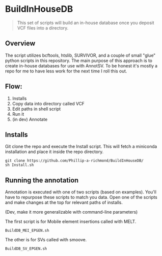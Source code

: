 # BuildInHouseDB
> This set of scripts will build an in-house database once you deposit VCF files into a directory.

## Overview
The script utilizes bcftools, htslib, SURVIVOR, and a couple of small "glue" python scripts in this repository. The main purpose of this approach is to create in-house databases for use with AnnotSV. To be honest it's mostly a repo for me to have less work for the next time I roll this out. 

## Flow:
1) Installs
2) Copy data into directory called VCF
3) Edit paths in shell script
4) Run it
5) (in dev) Annotate

## Installs
Git clone the repo and execute the Install script.
This will fetch a miniconda installation and place it inside the repo directory.

```
git clone https://github.com/Phillip-a-richmond/BuildInHouseDB/
sh Install.sh
```

## Running the annotation
Annotation is executed with one of two scripts (based on examples). You'll have to repurpose these scripts to match you data. 
Open one of the scripts and make changes at the top for relevant paths of installs. 

(Dev, make it more generalizable with command-line parameters)

The first script is for Mobile element insertions called with MELT. 
```
BuildDB_MEI_EPGEN.sh
```

The other is for SVs called with smoove.
```
BuildDB_SV_EPGEN.sh
```








